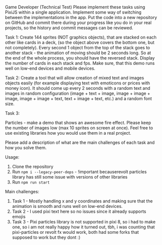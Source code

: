 Game Developer (Technical Test)
Please implement these tasks using PixiJS within a single application. Implement some way of switching between the implementations in
the app.
Put the code into a new repository on GitHub and commit there during your progress like you do in your real projects, so the history and
commit messages can be reviewed.

Task 1:
Create 144 sprites (NOT graphics objects), that are stacked on each other like cards in a deck, (so the object above covers the bottom one,
but not completely). Every second 1 object from the top of the stack goes to another stack - the animation of moving should be 2 seconds
long. So at the end of the whole process, you should have the reversed stack. Display the number of cards in each stack and fps. Make
sure, that this demo runs well on low-end devices and mobile devices.

Task 2:
Create a tool that will allow creation of mixed text and images objects easily (for example displaying text with emoticons or prices with
money icon). It should come up every 2 seconds with a random text and images in random configuration (image + text + image, image +
image + image, image + image + text, text + image + text, etc.) and a random font size.

Task 3:

Particles - make a demo that shows an awesome fire effect. Please keep the number of images low (max 10 sprites on screen at once).
Feel free to use existing libraries how you would use them in a real project.

Please add a description of what are the main challenges of each task and how you solve them.

Usage:
1. Clone the repository
2. Run `npm i --legacy-peer-deps` - !important becauserevolt particles library has still some issue with versions of other libraries
3. Run `npm run start`

Main challenges:
1. Task 1 - Mostly handling x and y coordinates and making sure that the animation is smooth and runs well on low-end devices.
2. Task 2 - I used pixi text here so no issues since it already supports emojis
3. Task 3 - Pixi particles library is not supported in pixi 8, so i had to make one, so i am not really happy how it turned out, tbh, i was counting that pixi-particles or revolt fx would work, both had some forks that supposed to work but they dont :)

